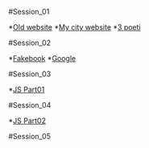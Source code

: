 #Session_01

*[Old website](https://github.com/miualinionut/siit_06/blob/master/lipsa.adelina/s1/old-website.html)
*[My city website](https://github.com/miualinionut/siit_06/blob/master/lipsa.adelina/s1/galati.city.homework/galati.html)
*[3 poeti](https://github.com/miualinionut/siit_06/blob/master/lipsa.adelina/s1/3%20poeti/trei-poeti-home-page.html)

#Session_02

*[Fakebook](https://github.com/miualinionut/siit_06/blob/master/lipsa.adelina/s2/t8.html)
*[Google](https://github.com/miualinionut/siit_06/blob/master/lipsa.adelina/s2/T9.html)

#Session_03

*[JS Part01](https://github.com/miualinionut/siit_06/blob/master/lipsa.adelina/s3/teme%20S3.js)

#Session_04

*[JS Part02](https://github.com/miualinionut/siit_06/blob/master/lipsa.adelina/s4/teme%20s4.js)

#Session_05
